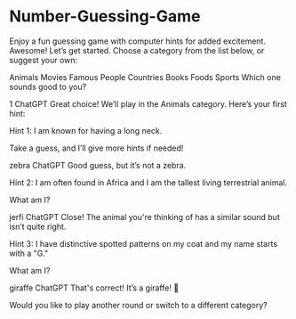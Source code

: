 # Number-Guessing-Game
 Enjoy a fun guessing game with computer hints for added excitement.
Awesome! Let’s get started. Choose a category from the list below, or suggest your own:

Animals
Movies
Famous People
Countries
Books
Foods
Sports
Which one sounds good to you?


1
ChatGPT
Great choice! We’ll play in the Animals category. Here’s your first hint:

Hint 1: I am known for having a long neck.

Take a guess, and I’ll give more hints if needed!

zebra
ChatGPT
Good guess, but it’s not a zebra.

Hint 2: I am often found in Africa and I am the tallest living terrestrial animal.

What am I?

jerfi
ChatGPT
Close! The animal you're thinking of has a similar sound but isn’t quite right.

Hint 3: I have distinctive spotted patterns on my coat and my name starts with a "G."

What am I?

giraffe
ChatGPT
That's correct! It’s a giraffe! 🦒

Would you like to play another round or switch to a different category?






